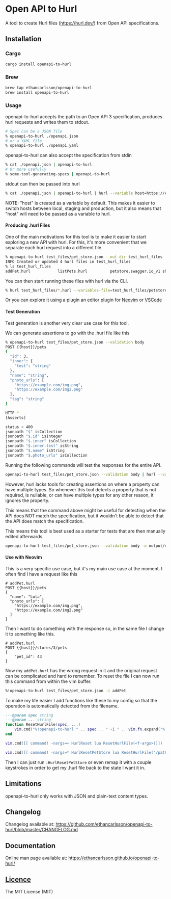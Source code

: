 # Open API to Hurl

A tool to create Hurl files (https://hurl.dev/) from Open API specifications.

## Installation

### Cargo
```sh
cargo install openapi-to-hurl
```
### Brew
```sh
brew tap ethancarlsson/openapi-to-hurl
brew install openapi-to-hurl
```

### Usage
openapi-to-hurl accepts the path to an Open API 3 specification, produces hurl
requests and writes them to stdout.
```sh
# Spec can be a JSON file
% openapi-to-hurl ./openapi.json 
# or a YAML file
% openapi-to-hurl ./openapi.yaml
```
openapi-to-hurl can also accept the specification from stdin
```sh
% cat ./openapi.json | openapi-to-hurl
# Or more usefully
% some-tool-generating-specs | openapi-to-hurl
```
stdout can then be passed into hurl

```sh
% cat ./openapi.json | openapi-to-hurl | hurl --variable host=https://example.com
```
NOTE: "host" is created as a variable by default. This makes it easier to switch
hosts between local, staging and production, but it also means that "host" will
need to be passed as a variable to hurl.

#### Producing .hurl Files
One of the main motivations for this tool is to make it easier to start exploring 
a new API with hurl. For this, it's more convenient that we separate each hurl 
request into a different file.

```sh
% openapi-to-hurl test_files/pet_store.json --out-dir test_hurl_files 
INFO Created or updated 4 hurl files in test_hurl_files
% ls test_hurl_files
addPet.hurl            listPets.hurl          petstore.swagger.io_v1 showPetById.hurl       updatePet.hurl
```
You can then start running these files with hurl via the CLI.
```sh
% hurl test_hurl_files/*.hurl --variables-file=test_hurl_files/petstore.swagger.io_v1
```
Or you can explore it using a plugin an editor plugin for [Neovim](https://github.com/ethancarlsson/nvim-hurl.nvim)
or [VSCode](https://github.com/pfeiferj/vscode-hurl)


#### Test Generation
Test generation is another very clear use case for this tool.

We can generate assertions to go with the .hurl file like this
```sh
% openapi-to-hurl test_files/pet_store.json --validation body
POST {{host}}/pets
{
  "id": 3,
  "inner": {
    "test": "string"
  },
  "name": "string",
  "photo_urls": [
    "https://example.com/img.png",
    "https://example.com/img2.png"
  ],
  "tag": "string"
}

HTTP *
[Asserts]

status < 400
jsonpath "$" isCollection
jsonpath "$.id" isInteger
jsonpath "$.inner" isCollection
jsonpath "$.inner.test" isString
jsonpath "$.name" isString
jsonpath "$.photo_urls" isCollection
```

Running the following commands will test the responses for the entire API.
```sh
openapi-to-hurl test_files/pet_store.json --validation body | hurl --variable host=http://petstore.swagger.io/v1
```

However, hurl lacks tools for creating assertions on where a property can have
multiple types. So whenever this tool detects a property that is not required, 
is nullable, or can have multiple types for any other reason, it ignores the property.

This means that the command above might be useful for detecting when the API does
NOT match the specification, but it wouldn't be able to detect that the API does
match the specification.

This means this tool is best used as a starter for tests that are then manually
edited afterwards.

```sh
openapi-to-hurl test_files/pet_store.json --validation body -o output/directory
```

#### Use with Neovim
This is a very specific use case, but it's my main use case at the moment.
I often find I have a request like this

```hurl
# addPet.hurl
POST {{host}}/pets
{
  "name": "Lola",
  "photo_urls": [
    "https://example.com/img.png",
    "https://example.com/img2.png"
  ]
}
```
Then I want to do something with the response so, in the same file I change it 
to something like this.

```hurl
# addPet.hurl
POST {{host}}/stores/3/pets
{
    "pet_id": 43
}
```
Now my `addPet.hurl` has the wrong request in it and the original request can be
complicated and hard to remember. To reset the file I can now run this command 
from within the vim buffer.

```sh
%!openapi-to-hurl test_files/pet_store.json -i addPet
```
To make my life easier I add functions like these to my config so that the
operation is automatically detected from the filename.

```lua
---@param spec string
---@param ... string
function ResetHurlFile(spec, ...)
	vim.cmd("%!openapi-to-hurl " .. spec .. " -i " .. vim.fn.expand("%:t:r") .. " " .. table.concat({ ... }, " "))
end

vim.cmd([[ command! -nargs=+ HurlReset lua ResetHurlFile(<f-args>)]])

vim.cmd([[ command! -nargs=* HurlResetPetStore lua ResetHurlFile("/path/to/pet_store.json")]])
```

Then I can just run `:HurlResetPetStore` or even remap it with a couple keystrokes in 
order to get my .hurl file back to the state I want it in.

## Limitations
openapi-to-hurl only works with JSON and plain-text content types.

## Changelog
Changelog available at: https://github.com/ethancarlsson/openapi-to-hurl/blob/master/CHANGELOG.md

## Documentation
Online man page available at: https://ethancarlsson.github.io/openapi-to-hurl/

## [Licence](https://github.com/ethancarlsson/openapi-to-hurl/blob/master/license.md)
The MIT License (MIT)

